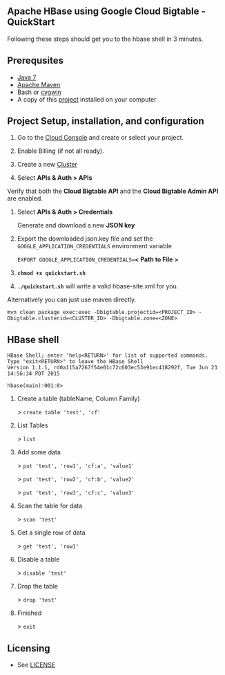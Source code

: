 ## Apache HBase using Google Cloud Bigtable - QuickStart

Following these steps should get you to the hbase shell in 3 minutes.

## Prerequsites
  - [Java 7](http://www.oracle.com/technetwork/java/javase/downloads/index.html)
  - [Apache Maven](http://maven.apache.org/download.cgi)
  - Bash or [cygwin](http://www.cygwin.com/)
  - A copy of this [project]() installed on your computer

## Project Setup, installation, and configuration
1. Go to the [Cloud Console](https://cloud.google.com/console) and create or select your project.

1. Enable Billing (if not all ready).

1. Create a new [Cluster](https://cloud.google.com/bigtable/docs/creating-cluster)
    
1. Select **APIs & Auth > APIs**

  Verify that both the **Cloud Bigtable API** and the **Cloud Bigtable Admin API** are enabled.

1. Select **APIs & Auth > Credentials**

   Generate and download a new **JSON key**

1. Export the downloaded json.key file and set the `GOOGLE_APPLICATION_CREDENTIALS` environment variable

    `EXPORT GOOGLE_APPLICATION_CREDENTIALS=`**< Path to File >**

1. **`chmod +x quickstart.sh`**

1. **`./quickstart.sh`** will write a valid hbase-site.xml for you.

Alternatively you can just use maven directly.

    mvn clean package exec:exec -Dbigtable.projectid=<PROJECT_ID> -Dbigtable.clusterid=<CLUSTER_ID> -Dbigtable.zone=<ZONE>

## HBase shell

    HBase Shell; enter 'help<RETURN>' for list of supported commands.
    Type "exit<RETURN>" to leave the HBase Shell
    Version 1.1.1, rd0a115a7267f54e01c72c603ec53e91ec418292f, Tue Jun 23 14:56:34 PDT 2015

    hbase(main):001:0>

1. Create a table (tableName, Column Family)
 
    \> `create table 'test', 'cf'`
 
1. List Tables

    \> `list`

1. Add some data

    \> `put 'test', 'row1', 'cf:a', 'value1'`

    \> `put 'test', 'row2', 'cf:b', 'value2'`

    \> `put 'test', 'row3', 'cf:c', 'value3'`

1. Scan the table for data

    \> `scan 'test'`
  
1. Get a single row of data

    \> `get 'test', 'row1'`
  
1. Disable a table

    \> `disable 'test'`

1. Drop the table

    \> `drop 'test'`

1. Finished

    \> `exit`

## Licensing

* See [LICENSE](LICENSE)
